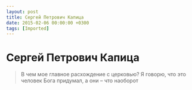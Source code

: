 ```yaml
---
layout: post
title: Сергей Петрович Капица
date: 2015-02-06 00:00:00 +0300
tags: [Imported]
---
```

# Сергей Петрович Капица

> В чем мое главное расхождение с церковью? Я говорю, что это человек Бога придумал, а они – что наоборот
